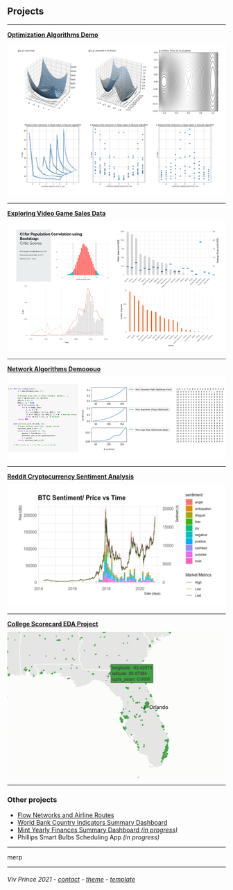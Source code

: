 ## Projects

---

[**Optimization Algorithms Demo**](/proj-page-optimization-demo)  
[<img style="padding-top: 10px" src="images/optimization-dashboard.png?raw=true"/>](/proj-page-optimization-demo)
  

---
[**Exploring Video Game Sales Data**](/proj-page-videogames)      
[<img style="padding-top: 10px" src="images/video-games-dashboard.png?raw=true"/>](/proj-page-videogames)
  

---
[**Network Algorithms Demooouo**](/proj-page-networks-demo)    
[<img style="padding-top: 10px" src="images/network-demo-dashboard.png?raw=true"/>](/proj-page-networks-demo)
  

---
[**Reddit Cryptocurrency Sentiment Analysis**](/proj-page-crypto)  
[<img style="padding-top: 10px" src="images/cryptograph1.png?raw=true"/>](/proj-page-crypto) 
 

---
[**College Scorecard EDA Project**](/proj-page-scorecard)  
[<img style="padding-top: 10px" src="images/scorecard-map3.gif?raw=true"/>](/proj-page-scorecard)
 

---
### Other projects

- [Flow Networks and Airline Routes](https://github.com/vivienneprince/FlowNetworksAndAirlines)
- [World Bank Country Indicators Summary Dashboard](https://github.com/vivienneprince/DataStorage2017)
- [Mint Yearly Finances Summary Dashboard *(in progress)*](https://github.com/vivienneprince/MintYearlyFinancesSummary)
- Phillips Smart Bulbs Scheduling App *(in progress)*


---


merp

---
##### <span style="font-weight:normal">Viv Prince 2021 - <a href="mailto:vivie.prince@gmail.com">contact</a> - <a href="https://github.com/orderedlist">theme</a> - <a href="https://github.com/evanca/quick-portfolio">template</a></span> 
